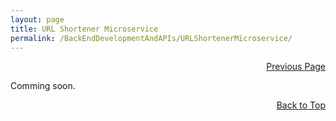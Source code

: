 ```yaml
---
layout: page
title: URL Shortener Microservice
permalink: /BackEndDevelopmentAndAPIs/URLShortenerMicroservice/
---
```


<p  align="right"><a href="#" onclick="history.back(); return false;">Previous Page</a></p>
Comming soon.

<p align="right"><a href="#" onclick="scrollToTop(); return false;">Back to Top</a></p>
